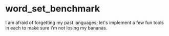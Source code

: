 # word_set_benchmark
I am afraid of forgetting my past languages; let's implement a few fun tools in each to make sure I'm not losing my bananas.

